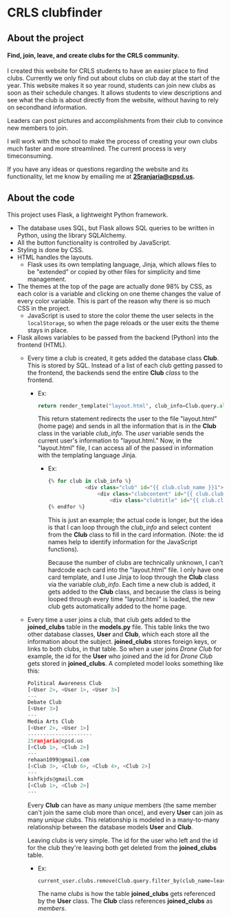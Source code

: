 # CRLS clubfinder

## About the project

#### Find, join, leave, and create clubs for the CRLS community.

I created this website for CRLS students to have an easier place to find clubs. Currently we only find out about clubs on club day at the start of the year. This website makes it so year round, students can join new clubs as soon as their schedule changes. It allows students to view descriptions and see what the club is about directly from the website, without having to rely on secondhand information. 

Leaders can post pictures and accomplishments from their club to convince new members to join. 

I will work with the school to make the process of creating your own clubs much faster and more streamlined. The current process is very timeconsuming. 

If you have any ideas or questions regarding the website and its functionality, let me know by emailing me at **25ranjaria@cpsd.us.**

## About the code

This project uses Flask, a lightweight Python framework. 

- The database uses SQL, but Flask allows SQL queries to be written in Python, using the library SQLAlchemy. 
- All the button functionality is controlled by JavaScript.
- Styling is done by CSS.
- HTML handles the layouts.
  - Flask uses its own templating language, Jinja, which allows files to be "extended" or copied by other files for simplicity and time management.
- The themes at the top of the page are actually done 98% by CSS, as each color is a variable and clicking on one theme changes the value of every color variable. This is part of the reason why there is so much CSS in the project. 
  - JavaScript is used to store the color theme the user selects in the ```localStorage```, so when the page reloads or the user exits the theme stays in place. 
- Flask allows variables to be passed from the backend (Python) into the frontend (HTML). 
  - Every time a club is created, it gets added the database class **Club**. This is stored by SQL. Instead of a list of each club getting passed to the frontend, the backends send the entire **Club** *class* to the frontend. 
    - Ex: 
  
        ```Python
        return render_template("layout.html", club_info=Club.query.all(), user=current_user)
        ```
        This return statement redirects the user to the file "layout.html" (home page) and sends in all the information that is in the **Club** class in the variable *club_info*. The *user* variable sends the current user's information to "layout.html." Now, in the "layout.html" file, I can access all of the passed in information with the templating language Jinja. 

        - Ex: 
            ```Python
            {% for club in club_info %}
                        <div class="club" id="{{ club.club_name }}1">
                            <div class="clubcontent" id="{{ club.club_name }}"> 
                                <div class="clubtitle" id="{{ club.club_name }}1">{{ club.club_name }}</div> 
            {% endfor %}
            ```
            This is just an example; the actual code is longer, but the idea is that I can loop through the *club_info* and select content from the **Club** class to fill in the card information. (Note: the id names help to identify information for the JavaScript functions). 
            
            Because the number of clubs are technically unknown, I can't hardcode each card into the "layout.html" file. I only have one card template, and I use Jinja to loop through the **Club** class via the variable *club_info*. Each time a new club is added, it gets added to the **Club** class, and because the class is being looped through every time "layout.html" is loaded, the new club gets automatically added to the home page. 

  - Every time a user joins a club, that club gets added to the **joined_clubs** table in the **models.py** file. This table links the two other database classes, **User** and **Club**, which each store all the information about the subject. **joined_clubs** stores foreign keys, or links to both clubs, in that table. So when a user joins *Drone Club* for example, the id for the **User** who joined and the id for *Drone Club* gets stored in **joined_clubs**. A completed model looks something like this:

    ```Python 
    Political Awareness Club
    [<User 2>, <User 1>, <User 3>]
    ---
    Debate Club
    [<User 3>]
    ---
    Media Arts Club
    [<User 2>, <User 1>]
    ---------------------
    25ranjaria@cpsd.us
    [<Club 1>, <Club 2>]
    ---
    rehaan1099@gmail.com
    [<Club 3>, <Club 6>, <Club 4>, <Club 2>]
    ---
    kshfkjds@gmail.com
    [<Club 1>, <Club 2>]
    ---
    ```
    Every **Club** can have as many *unique* members (the same member can't join the same club more than once), and every **User** can join as many *unique* clubs. This relationship is modeled in a many-to-many relationship between the database models **User** and **Club**.

    Leaving clubs is very simple. The id for the user who left and the id for the club they're leaving both get deleted from the **joined_clubs** table. 
    - Ex: 
        ```Python
        current_user.clubs.remove(Club.query.filter_by(club_name=leave_club).first())
        ```
        The name *clubs* is how the table **joined_clubs** gets referenced by the **User** class. The **Club** class references **joined_clubs** as *members*.